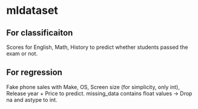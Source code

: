 # mldataset

## For classificaiton

Scores for English, Math, History to predict whether students passed the exam or not.

## For regression

Fake phone sales with Make, OS, Screen size (for simplicity, only int), Release year + Price to predict.
missing_data contains float values -> Drop na and astype to int.
